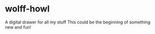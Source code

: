 # wolff-howl
A digital drawer for all my stuff
This could be the beginning of something new and fun!
